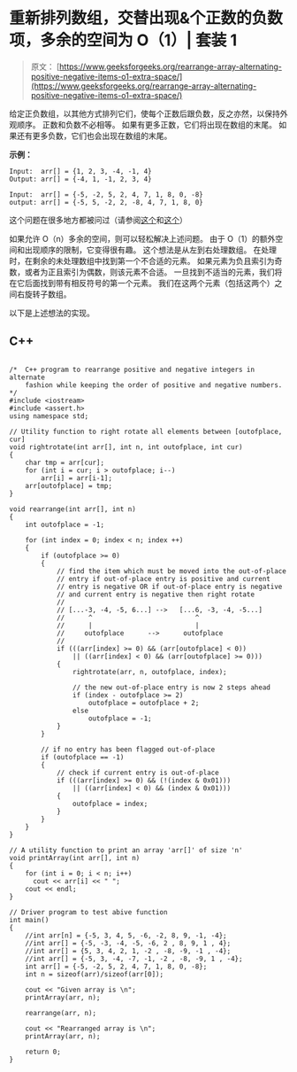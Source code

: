 # 重新排列数组，交替出现&个正数的负数项，多余的空间为 O（1）| 套装 1

> 原文： [https://www.geeksforgeeks.org/rearrange-array-alternating-positive-negative-items-o1-extra-space/](https://www.geeksforgeeks.org/rearrange-array-alternating-positive-negative-items-o1-extra-space/)

给定正负数组，以其他方式排列它们，使每个正数后跟负数，反之亦然，以保持外观顺序。
正数和负数不必相等。 如果有更多正数，它们将出现在数组的末尾。 如果还有更多负数，它们也会出现在数组的末尾。

**示例：**

```
Input:  arr[] = {1, 2, 3, -4, -1, 4}
Output: arr[] = {-4, 1, -1, 2, 3, 4}

Input:  arr[] = {-5, -2, 5, 2, 4, 7, 1, 8, 0, -8}
output: arr[] = {-5, 5, -2, 2, -8, 4, 7, 1, 8, 0} 
```

这个问题在很多地方都被问过（请参阅[这个](https://www.geeksforgeeks.org/amazon-interview-set-118-campus-internship/)和[这个](https://www.geeksforgeeks.org/amazon-interview-set-114-campus-internship/)）

如果允许 O（n）多余的空间，则可以轻松解决上述问题。 由于 O（1）的额外空间和出现顺序的限制，它变得很有趣。
这个想法是从左到右处理数组。 在处理时，在剩余的未处理数组中找到第一个不合适的元素。 如果元素为负且索引为奇数，或者为正且索引为偶数，则该元素不合适。 一旦找到不适当的元素，我们将在它后面找到带有相反符号的第一个元素。 我们在这两个元素（包括这两个）之间右旋转子数组。

以下是上述想法的实现。

## C++ 

```

/*  C++ program to rearrange positive and negative integers in alternate 
    fashion while keeping the order of positive and negative numbers. */
#include <iostream> 
#include <assert.h> 
using namespace std; 

// Utility function to right rotate all elements between [outofplace, cur] 
void rightrotate(int arr[], int n, int outofplace, int cur) 
{ 
    char tmp = arr[cur]; 
    for (int i = cur; i > outofplace; i--) 
        arr[i] = arr[i-1]; 
    arr[outofplace] = tmp; 
} 

void rearrange(int arr[], int n) 
{ 
    int outofplace = -1; 

    for (int index = 0; index < n; index ++) 
    { 
        if (outofplace >= 0) 
        { 
            // find the item which must be moved into the out-of-place 
            // entry if out-of-place entry is positive and current 
            // entry is negative OR if out-of-place entry is negative 
            // and current entry is negative then right rotate 
            // 
            // [...-3, -4, -5, 6...] -->   [...6, -3, -4, -5...] 
            //      ^                          ^ 
            //      |                          | 
            //     outofplace      -->      outofplace 
            // 
            if (((arr[index] >= 0) && (arr[outofplace] < 0)) 
                || ((arr[index] < 0) && (arr[outofplace] >= 0))) 
            { 
                rightrotate(arr, n, outofplace, index); 

                // the new out-of-place entry is now 2 steps ahead 
                if (index - outofplace >= 2) 
                    outofplace = outofplace + 2; 
                else
                    outofplace = -1; 
            } 
        } 

        // if no entry has been flagged out-of-place 
        if (outofplace == -1) 
        { 
            // check if current entry is out-of-place 
            if (((arr[index] >= 0) && (!(index & 0x01))) 
                || ((arr[index] < 0) && (index & 0x01))) 
            { 
                outofplace = index; 
            } 
        } 
    } 
} 

// A utility function to print an array 'arr[]' of size 'n' 
void printArray(int arr[], int n) 
{ 
    for (int i = 0; i < n; i++) 
      cout << arr[i] << " "; 
    cout << endl; 
} 

// Driver program to test abive function 
int main() 
{ 
    //int arr[n] = {-5, 3, 4, 5, -6, -2, 8, 9, -1, -4}; 
    //int arr[] = {-5, -3, -4, -5, -6, 2 , 8, 9, 1 , 4}; 
    //int arr[] = {5, 3, 4, 2, 1, -2 , -8, -9, -1 , -4}; 
    //int arr[] = {-5, 3, -4, -7, -1, -2 , -8, -9, 1 , -4}; 
    int arr[] = {-5, -2, 5, 2, 4, 7, 1, 8, 0, -8}; 
    int n = sizeof(arr)/sizeof(arr[0]); 

    cout << "Given array is \n"; 
    printArray(arr, n); 

    rearrange(arr, n); 

    cout << "Rearranged array is \n"; 
    printArray(arr, n); 

    return 0; 
} 

```